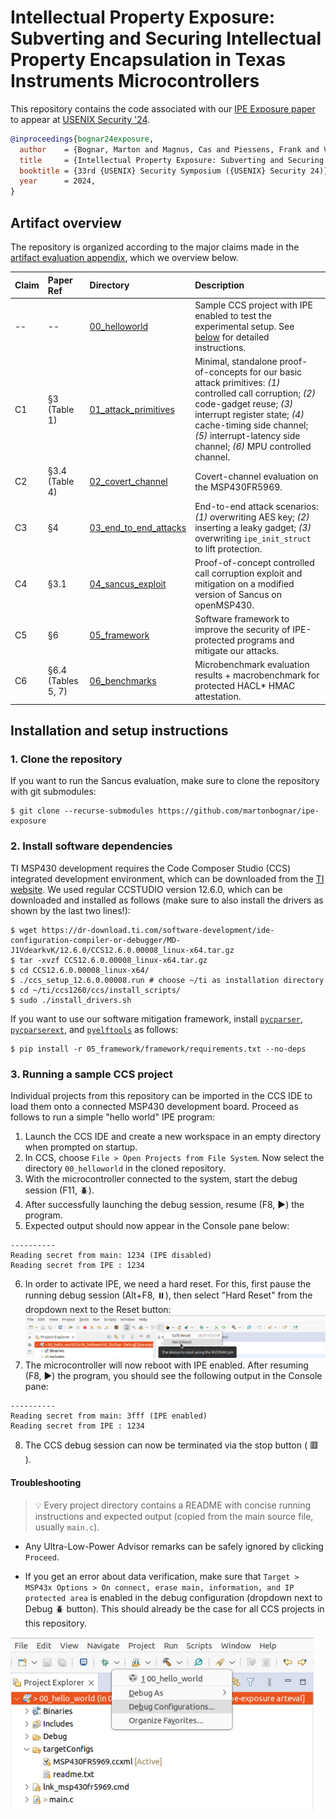 # Intellectual Property Exposure: Subverting and Securing Intellectual Property Encapsulation in Texas Instruments Microcontrollers

This repository contains the code associated with our [IPE Exposure paper](https://mici.hu/papers/bognar24exposure.pdf) to appear at [USENIX Security '24](https://www.usenix.org/conference/usenixsecurity24).

```bibtex
@inproceedings{bognar24exposure,
  author    = {Bognar, Marton and Magnus, Cas and Piessens, Frank and Van Bulck, Jo},
  title     = {Intellectual Property Exposure: Subverting and Securing {Intellectual Property Encapsulation} in {Texas Instruments} Microcontrollers},
  booktitle = {33rd {USENIX} Security Symposium ({USENIX} Security 24)},
  year      = 2024,
}
```

## Artifact overview

The repository is organized according to the major claims made in the [artifact evaluation appendix](TODO), which we overview below.

| Claim | Paper Ref | Directory | Description |
| :-----| :-------------- | :-------- | :---------- |
| -- | -- | [00_helloworld](00_helloworld) | Sample CCS project with IPE enabled to test the experimental setup. See [below](#3-running-a-sample-ccs-project) for detailed instructions. |
| C1 | §3 (Table 1)   | [01_attack_primitives](01_attack_primitives) | Minimal, standalone proof-of-concepts for our basic attack primitives: _(1)_ controlled call corruption; _(2)_ code-gadget reuse; _(3)_ interrupt register state; _(4)_ cache-timing side channel; _(5)_ interrupt-latency side channel; _(6)_ MPU controlled channel. |
| C2 | §3.4 (Table 4) | [02_covert_channel](02_covert_channel) |  Covert-channel evaluation on the MSP430FR5969. |
| C3 | §4             | [03_end_to_end_attacks](03_end_to_end_attacks) |  End-to-end attack scenarios: _(1)_ overwriting AES key; _(2)_ inserting a leaky gadget; _(3)_ overwriting `ipe_init_struct` to lift protection. |
| C4 | §3.1 | [04_sancus_exploit](sancus_exploit) |  Proof-of-concept controlled call corruption exploit and mitigation on a modified version of Sancus on openMSP430. |
| C5 | §6 | [05_framework](05_framework)| Software framework to improve the security of IPE-protected programs and mitigate our attacks. |
| C6 | §6.4 (Tables 5, 7) | [06_benchmarks](06_benchmarks) | Microbenchmark evaluation results + macrobenchmark for protected HACL* HMAC attestation. |

## Installation and setup instructions

### 1. Clone the repository

If you want to run the Sancus evaluation, make sure to clone the repository with git submodules:

```shell
$ git clone --recurse-submodules https://github.com/martonbognar/ipe-exposure
```

### 2. Install software dependencies

TI MSP430 development requires the Code Composer Studio (CCS) integrated development
environment, which can be downloaded from the [TI
website](https://www.ti.com/tool/CCSTUDIO#downloads). We used regular CCSTUDIO version 12.6.0, which can be downloaded and installed as follows (make sure to also install the drivers as shown by the last two lines!):

```shell
$ wget https://dr-download.ti.com/software-development/ide-configuration-compiler-or-debugger/MD-J1VdearkvK/12.6.0/CCS12.6.0.00008_linux-x64.tar.gz
$ tar -xvzf CCS12.6.0.00008_linux-x64.tar.gz
$ cd CCS12.6.0.00008_linux-x64/
$ ./ccs_setup_12.6.0.00008.run # choose ~/ti as installation directory
$ cd ~/ti/ccs1260/ccs/install_scripts/
$ sudo ./install_drivers.sh
```

If you want to use our software mitigation framework, install [`pycparser`](https://github.com/eliben/pycparser), [`pycparserext`](https://github.com/inducer/pycparserext), and [`pyelftools`](https://github.com/eliben/pyelftools) as follows:

```shell
$ pip install -r 05_framework/framework/requirements.txt --no-deps
```

### 3. Running a sample CCS project

Individual projects from this repository can be imported in the CCS IDE to load them onto a connected MSP430 development board. Proceed as follows to run a simple "hello world" IPE program:

1. Launch the CCS IDE and create a new workspace in an empty directory when prompted on startup.
2. In CCS, choose `File > Open Projects from File System`. Now select the directory `00_helloworld` in the cloned repository.
3. With the microcontroller connected to the system, start the debug session (F11, :beetle:).
4. After successfully launching the debug session, resume (F8, :arrow_forward:) the program.
5. Expected output should now appear in the Console pane below:
```text
----------
Reading secret from main: 1234 (IPE disabled)
Reading secret from IPE : 1234
```
6. In order to activate IPE, we need a hard reset. For this, first pause the running debug session (Alt+F8, :pause_button:), then select "Hard Reset" from the dropdown next to the Reset button:
![hard_reset](ccs_hard_reset.png)
7. The microcontroller will now reboot with IPE enabled. After resuming (F8, :arrow_forward:) the program, you should see the following output in the Console pane:
```text
----------
Reading secret from main: 3fff (IPE enabled)
Reading secret from IPE : 1234
```
8. The CCS debug session can now be terminated via the stop button ( :red_square: ).

#### Troubleshooting

> :bulb: Every project directory contains a README with concise running instructions and expected output (copied from the main source file, usually `main.c`).

* Any Ultra-Low-Power Advisor remarks can be safely ignored by clicking `Proceed`.

* If you get an error about data verification, make sure that `Target > MSP43x Options > On connect, erase main, information, and IP protected area` is enabled in the debug configuration (dropdown next to Debug :beetle: button). This should already be the case for all CCS projects in this repository.

![debug_conf](ccs_debug_conf.png)
